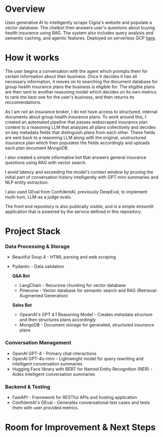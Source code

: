 # Overview
Uses generative AI to intelligently scrape Cigna's website and populate a vector database. The chatbot then answers user's questions about buying health insurance using RAG. The system also includes query analysis and semantic caching, and agentic features. Deployed on serverless GCP [here][website-link]. 

[website-link]: https://frontend-cigna-chatbot-553139431985.us-east4.run.app/

# How it works

The user begins a conversation with the agent which prompts them for certain information about their business. Once it decides it has all necessary information, it moves on to searching the document database for group health insurance plans the business is eligible for. The eligible plans are then sent to another reasoning model which decides on its own metrics to rank the best one for the user's business, and then returns its reccomendations.

As I am not an insurance broker, I do not have access to structured, internal documents about group health insurance plans. To work around this, I created an automated pipeline that passes webscraped insurance plan content to a reasoning LLM that analyzes all plans collectively and decides on key metadata fields that distinguish plans from each other. These fields are sent back to a reasoning LLM along with the original, unstructured insurance plan which then populates the fields accordingly and uploads each plan document MongoDB. 

I also created a simple informative bot that answers general insurance questions using RAG with vector search. 

I avoid latency and exceeding the model's context window by pruning the initial part of conversation history intelligently with GPT-mini summaries and NLP entity extraction.

I also used GEval from ConfidentAI, previously DeepEval, to implement multi-turn, LLM-as a judge evals.

The front end repository is also publically visible, and is a simple streamlit application that is powered by the service defined in this repository. 

# Project Stack

### Data Processing & Storage
  - Beautiful Soup 4 -  HTML parsing and web scraping
  - Pydantic - Data validation
    
    **Q&A Bot**
    - LangChain - Recursive chunking for vector database 
    - Pinecone - Vector database for semantic search and RAG (Retrieval-Augmented Generation)
      
    **Sales Bot**
    - OpeanAI's GPT 4.1 Reasoning Model - Creates metadata structure and then structures plans accordingly
    - MongoDB - Document storage for generated, structured insurance plans

### Conversation Management
  - OpenAI GPT-4 - Primary chat interactions
  - OpenAI GPT-4o-mini - Lightweight model for query rewriting and intelligent conversation summaries
  - Hugging Face library with BERT for Named Entity Recognition (NER) - Aides intelligent conversation summaries

### Backend & Testing
  - FastAPI - Framework for RESTful APIs and hosting application
  - ConfidentAI's GEval - Generates conversational test cases and tests them with user provided metrics.

# Room for Improvement & Next Steps
